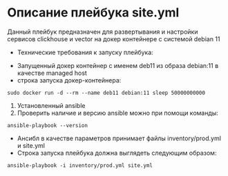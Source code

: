 # Описание плейбука site.yml
Данный плейбук предназначен для развертывания и настройки сервисов clickhouse и vector на докер контейнере с системой debian 11

* Технические требования к запуску плейбука:
 - Запущенный докер контейнер с именем deb11 из образа debian:11 в качестве managed host
 - строка запуска докер-контейнера:
```shell
sudo docker run -d --rm --name deb11 debian:11 sleep 50000000000
```
1. Установленный ansible
2. Проверить наличие и версию ansible можно при помощи команды:
```shell
ansible-playbook --version
```
* Ансибл в качестве параметров принимает файлы inventory/prod.yml и site.yml 
* Строка запуска плейбука должна выглядеть следующим образом:
```shell
ansible-playbook -i inventory/prod.yml site.yml
```
